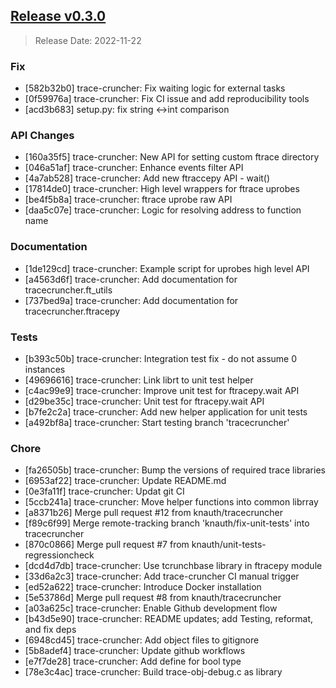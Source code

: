## [Release v0.3.0](https://github.com/vmware/trace-cruncher/compare/tracecruncher-v0.2.0...tracecruncher-v0.3.0)

> Release Date: 2022-11-22

 ### Fix

- [582b32b0]	trace-cruncher: Fix waiting logic for external tasks
- [0f59976a]	trace-cruncher: Fix CI issue and add reproducibility tools
- [acd3b683]	setup.py: fix string <->int comparison

 ### API Changes

- [160a35f5]	trace-cruncher: New API for setting custom ftrace directory
- [046a51af]	trace-cruncher: Enhance events filter API
- [4a7ab528]	trace-cruncher: Add new ftraccepy API - wait()
- [17814de0]	trace-cruncher: High level wrappers for ftrace uprobes
- [be4f5b8a]	trace-cruncher: ftrace uprobe raw API
- [daa5c07e]	trace-cruncher: Logic for resolving address to function name

 ### Documentation

- [1de129cd]	trace-cruncher: Example script for uprobes high level API
- [a4563d6f]	trace-cruncher: Add	documentation for tracecruncher.ft_utils
- [737bed9a]	trace-cruncher: Add	documentation for tracecruncher.ftracepy

 ### Tests

- [b393c50b]	trace-cruncher: Integration test fix - do not assume 0 instances
- [49696616]	trace-cruncher: Link librt to unit test helper
- [c4ac99e9]	trace-cruncher: Improve unit test for ftracepy.wait API
- [d29be35c]	trace-cruncher: Unit test for ftracepy.wait API
- [b7fe2c2a]	trace-cruncher: Add new helper application for unit tests
- [a492bf8a]	trace-cruncher: Start testing branch 'tracecruncher'

 ### Chore

- [fa26505b]	trace-cruncher: Bump the versions of required trace libraries
- [6953af22]	trace-cruncher: Update README.md
- [0e3fa11f]	trace-cruncher: Updat git CI
- [5ccb241a]	trace-cruncher: Move helper functions into common librray
- [a8371b26]	Merge pull request #12 from knauth/tracecruncher
- [f89c6f99]	Merge remote-tracking branch 'knauth/fix-unit-tests' into tracecruncher
- [870c0866]	Merge pull request #7 from knauth/unit-tests-regressioncheck
- [dcd4d7db]	trace-cruncher: Use tcrunchbase library in ftracepy module
- [33d6a2c3]	trace-cruncher: Add	trace-cruncher CI manual trigger
- [ed52a622]	trace-cruncher: Introduce Docker installation
- [5e53786d]	Merge pull request #8 from knauth/tracecruncher
- [a03a625c]	trace-cruncher: Enable Github development flow
- [b43d5e90]	trace-cruncher: README updates; add Testing, reformat, and fix deps
- [6948cd45]	trace-cruncher: Add	object files to gitignore
- [5b8adef4]	trace-cruncher: Update github workflows
- [e7f7de28]	trace-cruncher: Add	define for bool type
- [78e3c4ac]	trace-cruncher: Build trace-obj-debug.c as library